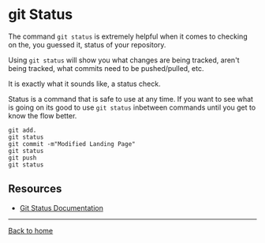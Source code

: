 # git Status
The command `git status` is extremely helpful when it comes to checking on the, you guessed it, status of your repository.

Using `git status` will show you what changes are being tracked, aren't being tracked, what commits need to be pushed/pulled, etc.

It is exactly what it sounds like, a status check.

Status is a command that is safe to use at any time.
If you want to see what is going on its good to use `git status` inbetween commands until you get to know the flow better.
```
git add.
git status
git commit -m"Modified Landing Page"
git status
git push
git status
```
## Resources

- [Git Status Documentation](https://git-scm.com/docs/git-status)

---
[Back to home](../README.md)
